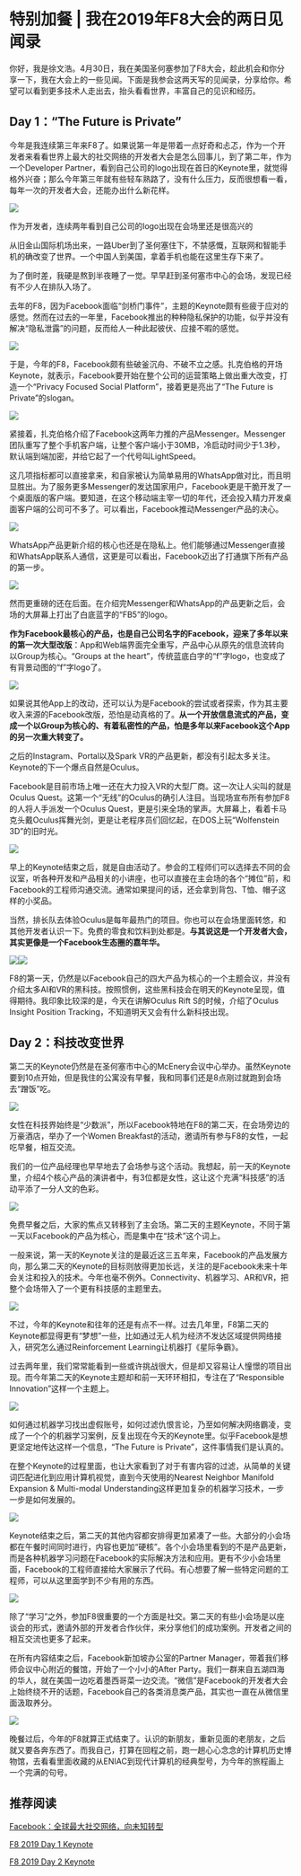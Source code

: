 # 特别加餐 | 我在2019年F8大会的两日见闻录
你好，我是徐文浩。4月30日，我在美国圣何塞参加了F8大会，趁此机会和你分享一下，我在大会上的一些见闻。下面是我参会这两天写的见闻录，分享给你。希望可以看到更多技术人走出去，抬头看看世界，丰富自己的见识和经历。

## Day 1：“The Future is Private”

今年是我连续第三年来F8了。如果说第一年是带着一点好奇和忐忑，作为一个开发者来看看世界上最大的社交网络的开发者大会是怎么回事儿，到了第二年，作为一个Developer Partner，看到自己公司的logo出现在首日的Keynote里，就觉得格外兴奋；那么今年第三年就有些轻车熟路了，没有什么压力，反而很想看一看，每年一次的开发者大会，还能办出什么新花样。

![](./httpsstatic001geekbangorgresourceimagee627e6effd7050ec22d0284d3af592c56c27.jpg)

作为开发者，连续两年看到自己公司的logo出现在会场里还是很高兴的

从旧金山国际机场出来，一路Uber到了圣何塞住下，不禁感慨，互联网和智能手机的确改变了世界。一个中国人到美国，拿着手机也能在这里生存下来了。

为了倒时差，我硬是熬到半夜睡了一觉。早早赶到圣何塞市中心的会场，发现已经有不少人在排队入场了。

去年的F8，因为Facebook面临“剑桥门事件”，主题的Keynote颇有些疲于应对的感觉。然而在过去的一年里，Facebook推出的种种隐私保护的功能，似乎并没有解决“隐私泄露”的问题，反而给人一种此起彼伏、应接不暇的感觉。

<!-- [[[read_end]]] -->

![](./httpsstatic001geekbangorgresourceimage0fe20f8bdbdcbe2c5cfba7926c79fb2c11e2.jpg)

于是，今年的F8，Facebook颇有些破釜沉舟、不破不立之感。扎克伯格的开场Keynote，就表示，Facebook要开始在整个公司的运营策略上做出重大改变，打造一个“Privacy Focused Social Platform”，接着更是亮出了“The Future is Private”的slogan。

![](./httpsstatic001geekbangorgresourceimagec52ec583a5791cd27a0b9b0af67aa474162e.jpg)

紧接着，扎克伯格介绍了Facebook这两年力推的产品Messenger。Messenger团队重写了整个手机客户端，让整个客户端小于30MB，冷启动时间少于1.3秒，默认端到端加密，并给它起了一个代号叫LightSpeed。

这几项指标都可以直接拿来，和自家被认为简单易用的WhatsApp做对比，而且明显胜出。为了服务更多Messenger的发达国家用户，Facebook更是干脆开发了一个桌面版的客户端。要知道，在这个移动端主宰一切的年代，还会投入精力开发桌面客户端的公司可不多了。可以看出，Facebook推动Messenger产品的决心。

![](./httpsstatic001geekbangorgresourceimage4dc34d5274e5a721847f0331bb270befe5c3.jpg)

WhatsApp产品更新介绍的核心也还是在隐私上。他们能够通过Messenger直接和WhatsApp联系人通信，这更是可以看出，Facebook迈出了打通旗下所有产品的第一步。

![](./httpsstatic001geekbangorgresourceimagef75ff7c163214d2de6fd6714287db764345f.jpg)

然而更重磅的还在后面。在介绍完Messenger和WhatsApp的产品更新之后，会场的大屏幕上打出了白底蓝字的“FB5”的logo。

**作为Facebook最核心的产品，也是自己公司名字的Facebook，迎来了多年以来的第一次大型改版**：App和Web端界面完全重写，产品中心从原先的信息流转向以Group为核心。“Groups at the heart”，传统蓝底白字的“f”字logo，也变成了有背景动图的“f”字logo了。

![](./httpsstatic001geekbangorgresourceimage8b778b46c1caf0c083c4d96cd2d16522b777.jpg)

如果说其他App上的改动，还可以认为是Facebook的尝试或者探索，作为其主要收入来源的Facebook改版，恐怕是动真格的了。**从一个开放信息流式的产品，变成一个以Group为核心的、有着私密性的产品，怕是多年以来Facebook这个App的另一次重大转变了。**

之后的Instagram、Portal以及Spark VR的产品更新，都没有引起太多关注。Keynote的下一个爆点自然是Oculus。

Facebook是目前市场上唯一还在大力投入VR的大型厂商。这一次让人尖叫的就是Oculus Quest。这第一个“无线”的Oculus的确引人注目。当现场宣布所有参加F8的人将人手派发一个Oculus Quest，更是引来全场的掌声。大屏幕上，看着卡马克头戴Oculus挥舞光剑，更是让老程序员们回忆起，在DOS上玩“Wolfenstein 3D”的旧时光。

![](./httpsstatic001geekbangorgresourceimage7cf17c67b09702e8e26c47afa0b83cae4cf1.jpg)

早上的Keynote结束之后，就是自由活动了。参会的工程师们可以选择去不同的会议室，听各种开发和产品相关的小讲座，也可以直接在主会场的各个“摊位”前，和Facebook的工程师沟通交流。通常如果提问的话，还会拿到背包、T恤、帽子这样的小奖品。

当然，排长队去体验Oculus是每年最热门的项目。你也可以在会场里面转悠，和其他开发者认识一下。免费的零食和饮料到处都是。**与其说这是一个开发者大会，其实更像是一个Facebook生态圈的嘉年华。**

![](./httpsstatic001geekbangorgresourceimage955095ca1c530901b73e48bc2452f2b2fe50.jpg)![](./httpsstatic001geekbangorgresourceimage2a712a57495f80f1dc4ab31ee77c5dd28671.jpg)

F8的第一天，仍然是以Facebook自己的四大产品为核心的一个主题会议，并没有介绍太多AI和VR的黑科技。按照惯例，这些黑科技会在明天的Keynote呈现，值得期待。我印象比较深的是，今天在讲解Oculus Rift S的时候，介绍了Oculus Insight Position Tracking，不知道明天又会有什么新科技出现。

## Day 2：科技改变世界

第二天的Keynote仍然是在圣何塞市中心的McEnery会议中心举办。虽然Keynote要到10点开始，但是我住的公寓没有早餐，我和同事们还是8点刚过就跑到会场去“蹭饭”吃。

![](./httpsstatic001geekbangorgresourceimageb284b2dd1268cb0457941619328b72133a84.jpg)

女性在科技界始终是“少数派”，所以Facebook特地在F8的第二天，在会场旁边的万豪酒店，举办了一个Women Breakfast的活动，邀请所有参与F8的女性，一起吃早餐，相互交流。

我们的一位产品经理也早早地去了会场参与这个活动。我想起，前一天的Keynote里，介绍4个核心产品的演讲者中，有3位都是女性，这让这个充满“科技感”的活动平添了一分人文的色彩。

![](./httpsstatic001geekbangorgresourceimaged166d10ff8ad0033d9a934dd603fc1a68e66.jpg)

免费早餐之后，大家的焦点又转移到了主会场。第二天的主题Keynote，不同于第一天以Facebook的产品为核心，而是集中在“技术”这个词上。

一般来说，第一天的Keynote关注的是最近这三五年来，Facebook的产品发展方向，那么第二天的Keynote的目标则放得更加长远，关注的是Facebook未来十年会关注和投入的技术。今年也毫不例外。Connectivity、机器学习、AR和VR，把整个会场带入了一个更有科技感的主题里去。

![](./httpsstatic001geekbangorgresourceimage833e83d67089c4ff6de8a3d508ec0921f93e.jpg)

不过，今年的Keynote和往年的还是有点不一样。过去几年里，F8第二天的Keynote都显得更有“梦想”一些，比如通过无人机为经济不发达区域提供网络接入，研究怎么通过Reinforcement Learning让机器打《星际争霸》。

过去两年里，我们常常能看到一些或许挑战很大，但是却又容易让人憧憬的项目出现。而今年第二天的Keynote主题却和前一天环环相扣，专注在了“Responsible Innovation”这样一个主题上。

![](./httpsstatic001geekbangorgresourceimage8da28d96967f3c1346392f4caca9ea7389a2.jpg)

如何通过机器学习找出虚假账号，如何过滤仇恨言论，乃至如何解决网络霸凌，变成了一个个的机器学习案例，反复出现在今天的Keynote里。似乎Facebook是想更坚定地传达这样一个信息，“The Future is Private”，这件事情我们是认真的。

在整个Keynote的过程里面，也让大家看到了对于有害内容的过滤，从简单的关键词匹配进化到应用计算机视觉，直到今天使用的Nearest Neighbor Manifold Expansion \& Multi-modal Understanding这样更加复杂的机器学习技术，一步一步是如何发展的。

![](./httpsstatic001geekbangorgresourceimagec9fdc90468d382b57a21706adce0f08c68fd.jpg)

Keynote结束之后，第二天的其他内容都安排得更加紧凑了一些。大部分的小会场都在午餐时间同时进行，内容也更加“硬核”。各个小会场里看到的不是产品更新，而是各种机器学习问题在Facebook的实际解决方法和应用。更有不少小会场里面，Facebook的工程师直接给大家展示了代码。有心想要了解一些特定问题的工程师，可以从这里面学到不少有用的东西。

![](./httpsstatic001geekbangorgresourceimagee45ae4650e28e113101b3b36ebaa5b0b835a.jpg)

除了“学习”之外，参加F8很重要的一个方面是社交。第二天的有些小会场是以座谈会的形式，邀请外部的开发者合作伙伴，来分享他们的成功案例。开发者之间的相互交流也更多了起来。

在所有内容结束之后，Facebook新加坡办公室的Partner Manager，带着我们移师会议中心附近的餐馆，开始了一个小小的After Party。我们一群来自五湖四海的华人，就在美国一边吃着墨西哥菜一边交流。“微信”是Facebook的开发者大会上始终绕不开的话题，Facebook自己的各类消息类产品，其实也一直在从微信里面汲取养分。

![](./httpsstatic001geekbangorgresourceimagef3f4f3c98d9ce71e26ec1846215fc4de73f4.jpg)

晚餐过后，今年的F8就算正式结束了。认识的新朋友，重新见面的老朋友，之后就又要各奔东西了。而我自己，打算在回程之前，跑一趟心心念念的计算机历史博物馆，去看看里面收藏的从ENIAC到现代计算机的经典型号，为今年的旅程画上一个完满的句号。

## 推荐阅读

[Facebook：全球最大社交网络，向未知转型](https://mp.weixin.qq.com/s/UMnm2U1qKEI4V5IQdXINTQ)

[F8 2019 Day 1 Keynote](https://developers.facebook.com/videos/f8-2019/day-1-keynote/)

[F8 2019 Day 2 Keynote](https://developers.facebook.com/videos/f8-2019/day-2-keynote/)